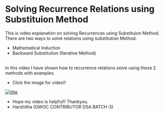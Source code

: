 # Solving Recurrence Relations using Substituion Method
This is video explanation on solving Recurrences using Substituion Method.
<br>
There are two ways to solve relations using substitution Method.
- Mathematical Induction
- Backward Substitution (Iterative Method)
<br>
In this video I have shown how to recurrence relations solve using these 2 methods with examples.

- Click the image for video!!


[![title](https://user-images.githubusercontent.com/56475512/134816624-7cbc3e12-62a6-4f9e-80ea-7cf3228ec89e.png)](https://drive.google.com/file/d/1P-c5SE0ngegzPbjEoO3zL5oD5XieEUP3/view?usp=sharing)
- Hope my video is helpful!! Thankyou.
- Harshitha (GWOC CONTRIBUTOR DSA BATCH-3)